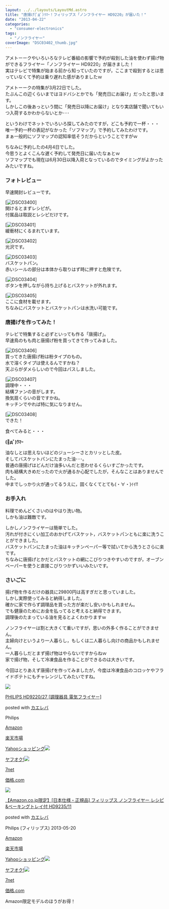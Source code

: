 ```yaml
---
layout: ../../layouts/LayoutMd.astro
title: "唐揚げ(ﾟдﾟ)ｳﾏｰ！フィリップス「ノンフライヤー HD9220」が届いた！"
date: "2013-04-22"
categories: 
  - "consumer-electronics"
tags: 
  - "ノンフライヤー"
coverImage: "DSC03402_thumb.jpg"
---
```


アメトーークやいろいろなテレビ番組の影響で予約が殺到した油を使わず揚げ物ができるフライヤー「ノンフライヤー HD9220」が届きました！  
実はテレビで特集が始まる前から知っていたのですが，ここまで殺到するとは思っていなくて予約は乗り遅れた感がありましたｗ

アメトーークの特集が3月22日でした。  
たぶんこの辺くらいまではヨドバシとかでも「発売日にお届け」だったと思います。  
しかしこの後あっという間に「発売日以降にお届け」となり実店舗で聞いてもいつ入荷するかわからないとか･･･

というわけでネットでいろいろ探してみたのですが，どこも予約で一杯・・・  
唯一予約一杯の表記がなかった「ソフマップ」で予約してみたわけです。  
まぁ一般的にソフマップの認知率低そうだからということですがｗ

ちなみに予約したの4月4日でした。  
今思うとよくこんな遅く予約して発売日に届いたなぁとｗ  
ソフマップでも現在は6月30日以降入荷となっているのでタイミングがよかったみたいですね。

### フォトレビュー

早速開封レビューです。

[![DSC03400](/wp/images/DSC03400_thumb.jpg "DSC03400")]  
開けるとまずレシピが。  
付属品は取説とレシピだけです。

[![DSC03401](/wp/images/DSC03401_thumb.jpg "DSC03401")]  
緩衝材にくるまれています。

[![DSC03402](/wp/images/DSC03402_thumb.jpg "DSC03402")]  
光沢です。

[![DSC03403](/wp/images/DSC03403_thumb.jpg "DSC03403")]  
バスケットパン。  
赤いシールの部分は本体から取りはず時に押すと危険です。

[![DSC03404](/wp/images/DSC03404_thumb.jpg "DSC03404")]  
ボタンを押しながら持ち上げるとバスケットが外れます。

[![DSC03405](/wp/images/DSC03405_thumb.jpg "DSC03405")]  
ここに食材を載せます。  
ちなみにバスケットとバスケットパンは水洗い可能です。

### 唐揚げを作ってみた！

テレビで特集すると必ずといっても作る「唐揚げ」。  
早速鳥のもも肉と唐揚げ粉を買ってきて作ってみました。

[![DSC03406](/wp/images/DSC03406_thumb.jpg "DSC03406")]  
買ってきた唐揚げ粉は粉タイプのもの。  
水で溶くタイプは使えるんですかね？  
天ぷらがダメらしいので今回はパスしました。

[![DSC03407](/wp/images/DSC03407_thumb.jpg "DSC03407")]  
調理中・・・  
結構ファンの音がします。  
換気扇くらいの音ですかね。  
キッチンでやれば特に気になりません。

[![DSC03408](/wp/images/DSC03408_thumb.jpg "DSC03408")]  
できた！

食べてみると・・・

**(ﾟдﾟ)ｳﾏｰ**

油なしとは思えないほどのジューシーさとカリッとした皮。  
そしてバスケットパンにたまった油･･･。  
普通の唐揚げはどんだけ油多いんだと思わせるくらいすごかったです。  
肉も結構大きめだったので火が通るか心配でしたが，そんなことはありませんでした。  
中までしっかり火が通ってるうえに，固くなくてとても(・∀・)ｲｲ!!

### お手入れ

料理でめんどくさいのはやはり洗い物。  
しかも油は難敵です。

しかしノンフライヤーは簡単でした。  
汚れが付きにくい加工のおかげてバスケット，バスケットパンともに楽に洗うことができました。  
バスケットパンにたまった油はキッチンペーパー等で拭いてから洗うとさらに楽です。  
ちなみに唐揚げとかだとバスケットの網にこびりつきやすいのですが，オーブンペーパーを使うと直接こびりつかずいいみたいです。

### さいごに

揚げ物を作るだけの器具に29800円は高すぎだと思っていました。  
しかし実際使ってみると納得しました。  
確かに家で作らず調理品を買った方が楽だし安いかもしれません。  
でも健康のためにお金を払ってると考えると納得できます。  
調理後のたまっている油を見るとよくわかりますｗ

ノンフライヤーは割と大きくて重いですが，思いの外多く作ることができません。  
主婦向けというより一人暮らし，もしくは二人暮らし向けの商品かもしれません。  
一人暮らしだとまず揚げ物はやらないですからねｗ  
家で揚げ物，そして冷凍食品を作ることができるのは大きいです。

今回はとりあえず唐揚げを作ってみましたが，今度は冷凍食品のコロッケやフライドポテトにもチャレンジしてみたいですね。

[![](/wp/images/41NBNivoQnL._SL160_.jpg)](https://www.amazon.co.jp/exec/obidos/ASIN/B00BTRD9XS/mizuka123-22/ref=nosim/)

[PHILIPS HD9220/27 \[調理器具 電気フライヤー\]](https://www.amazon.co.jp/exec/obidos/ASIN/B00BTRD9XS/mizuka123-22/ref=nosim/)

posted with [カエレバ](http://kaereba.com)

Philips

[Amazon](http://www.amazon.co.jp/gp/search?keywords=HD9220%2F27&__mk_ja_JP=%83J%83%5E%83J%83i&tag=mizuka123-22 "アマゾン")

[楽天市場](http://hb.afl.rakuten.co.jp/hgc/032b53ee.4b34c5ee.0f4a541e.f440145e/?pc=http%3A%2F%2Fsearch.rakuten.co.jp%2Fsearch%2Fmall%2FHD9220%252F27%2F-%2Ff.1-p.1-s.1-sf.0-st.A-v.2%3Fx%3D0%26scid%3Daf_ich_link_urltxt%26m%3Dhttp%3A%2F%2Fm.rakuten.co.jp%2F "楽天市場")

[Yahooショッピング![](//ad.jp.ap.valuecommerce.com/servlet/gifbanner?sid=3066752&pid=881990642)](//ck.jp.ap.valuecommerce.com/servlet/referral?sid=3066752&pid=881990642&vc_url=http%3A%2F%2Fshopping.search.yahoo.co.jp%2Fsearch%3FuIv%3Don%26ei%3DUTF-8%26tab_ex%3Dcommerce%26slider%3D0%26va%3DHD9220%252F27 "Yahooショッピング")

[ヤフオク!![](//ad.jp.ap.valuecommerce.com/servlet/gifbanner?sid=3066752&pid=881990645)](//ck.jp.ap.valuecommerce.com/servlet/referral?sid=3066752&pid=881990645&vc_url=http%3A%2F%2Fauctions.search.yahoo.co.jp%2Fsearch%3Fvo%3D%26ve%3D%26auccat%3D0%26aucminprice%3D%26aucmaxprice%3D%26aucmin_bidorbuy_price%3D%26aucmax_bidorbuy_price%3D%26loc_cd%3D0%26abatch%3D0%26istatus%3D0%26filtered%3D1%26ei%3DUTF-8%26tab_ex%3Dcommerce%26va%3DHD9220%252F27 "ヤフオク!")

[7net](//ck.jp.ap.valuecommerce.com/servlet/referral?sid=3066752&pid=881990643&vc_url=http%3A%2F%2Fwww.7netshopping.jp%2Fall%2Fsearch_result%2F-%2Fbprice%2Foff%2Fsort%2F0%2Fkword_in%2FHD9220%252F27%2FallGoods%2Fon%2Fsubmit.x%2F30%2Fdisp_result%2F1%2Fsubmit.y%2F9%2Fprvlg%2Foff%2Fnobuy%2Fon%2FsetProduct%2Foff%2Foop%2Fon%2Fctgy%2Fall%2FfromKeywordSearch%2Ftrue "セブンネットショッピング")

[価格.com](http://kakaku.com/search_results/HD9220%2F27/ "kakakucom")

[![](/wp/images/316bfBjyDoL._SL160_.jpg)](https://www.amazon.co.jp/exec/obidos/ASIN/B00C9055ZE/mizuka123-22/ref=nosim/)

[【Amazon.co.jp限定】\[日本仕様・正規品\] フィリップス ノンフライヤー レシピ&ベーキングトレイ付 HD9235/11](https://www.amazon.co.jp/exec/obidos/ASIN/B00C9055ZE/mizuka123-22/ref=nosim/)

posted with [カエレバ](http://kaereba.com)

Philips (フィリップス) 2013-05-20

[Amazon](http://www.amazon.co.jp/gp/search?keywords=HD9235%2F11&__mk_ja_JP=%83J%83%5E%83J%83i&tag=mizuka123-22 "アマゾン")

[楽天市場](http://hb.afl.rakuten.co.jp/hgc/032b53ee.4b34c5ee.0f4a541e.f440145e/?pc=http%3A%2F%2Fsearch.rakuten.co.jp%2Fsearch%2Fmall%2FHD9235%252F11%2F-%2Ff.1-p.1-s.1-sf.0-st.A-v.2%3Fx%3D0%26scid%3Daf_ich_link_urltxt%26m%3Dhttp%3A%2F%2Fm.rakuten.co.jp%2F "楽天市場")

[Yahooショッピング![](//ad.jp.ap.valuecommerce.com/servlet/gifbanner?sid=3066752&pid=881990642)](//ck.jp.ap.valuecommerce.com/servlet/referral?sid=3066752&pid=881990642&vc_url=http%3A%2F%2Fshopping.search.yahoo.co.jp%2Fsearch%3FuIv%3Don%26ei%3DUTF-8%26tab_ex%3Dcommerce%26slider%3D0%26va%3DHD9235%252F11 "Yahooショッピング")

[ヤフオク!![](//ad.jp.ap.valuecommerce.com/servlet/gifbanner?sid=3066752&pid=881990645)](//ck.jp.ap.valuecommerce.com/servlet/referral?sid=3066752&pid=881990645&vc_url=http%3A%2F%2Fauctions.search.yahoo.co.jp%2Fsearch%3Fvo%3D%26ve%3D%26auccat%3D0%26aucminprice%3D%26aucmaxprice%3D%26aucmin_bidorbuy_price%3D%26aucmax_bidorbuy_price%3D%26loc_cd%3D0%26abatch%3D0%26istatus%3D0%26filtered%3D1%26ei%3DUTF-8%26tab_ex%3Dcommerce%26va%3DHD9235%252F11 "ヤフオク!")

[7net](//ck.jp.ap.valuecommerce.com/servlet/referral?sid=3066752&pid=881990643&vc_url=http%3A%2F%2Fwww.7netshopping.jp%2Fall%2Fsearch_result%2F-%2Fbprice%2Foff%2Fsort%2F0%2Fkword_in%2FHD9235%252F11%2FallGoods%2Fon%2Fsubmit.x%2F30%2Fdisp_result%2F1%2Fsubmit.y%2F9%2Fprvlg%2Foff%2Fnobuy%2Fon%2FsetProduct%2Foff%2Foop%2Fon%2Fctgy%2Fall%2FfromKeywordSearch%2Ftrue "セブンネットショッピング")

[価格.com](http://kakaku.com/search_results/HD9235%2F11/ "kakakucom")

Amazon限定モデルのほうがお得！
